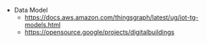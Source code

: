 * Data Model
  * https://docs.aws.amazon.com/thingsgraph/latest/ug/iot-tg-models.html 
  * https://opensource.google/projects/digitalbuildings
